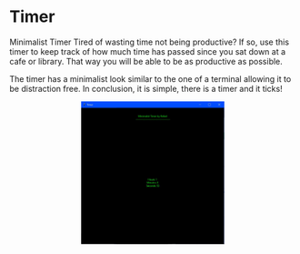 # Timer
Minimalist Timer 
Tired of wasting time not being productive? If so, use this timer to keep track of how much time has passed since you sat down at a cafe or library. 
That way you will be able to be as productive as possible. 

The timer has a minimalist look similar to the one of a terminal allowing it to be distraction free.
In conclusion, it is simple, there is a timer and it ticks!


<a href="url"><img src="https://github.com/rafaelProjects/Timer/blob/master/timer.JPG" width="500" style="display: block;
  margin-left: auto;
  margin-right: auto;
  width: 50%;"></a>

